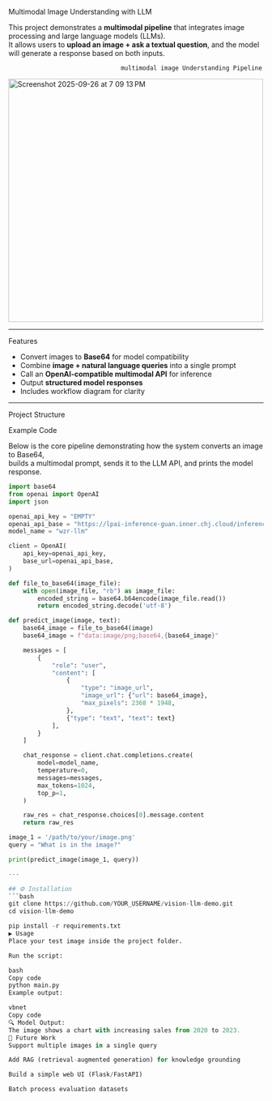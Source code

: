 Multimodal Image Understanding with LLM

This project demonstrates a **multimodal pipeline** that integrates image processing and large language models (LLMs).  
It allows users to **upload an image + ask a textual question**, and the model will generate a response based on both inputs.

                                   multimodal image Understanding Pipeline
<img width="503" height="480" alt="Screenshot 2025-09-26 at 7 09 13 PM" src="https://github.com/user-attachments/assets/b739bc63-3749-41fb-88ef-04c2bdd42031" />

--- 

Features
- Convert images to **Base64** for model compatibility
- Combine **image + natural language queries** into a single prompt
- Call an **OpenAI-compatible multimodal API** for inference
- Output **structured model responses**
- Includes workflow diagram for clarity

---


Project Structure

Example Code

Below is the core pipeline demonstrating how the system converts an image to Base64,  
builds a multimodal prompt, sends it to the LLM API, and prints the model response.

```python
import base64
from openai import OpenAI
import json

openai_api_key = "EMPTY"
openai_api_base = "https://lpai-inference-guan.inner.chj.cloud/inference/ss-sai/wzr-llm-e650-spdqmc/v1"
model_name = "wzr-llm"

client = OpenAI(
    api_key=openai_api_key,
    base_url=openai_api_base,
)

def file_to_base64(image_file):
    with open(image_file, "rb") as image_file:
        encoded_string = base64.b64encode(image_file.read())
        return encoded_string.decode('utf-8')

def predict_image(image, text):
    base64_image = file_to_base64(image)
    base64_image = f"data:image/png;base64,{base64_image}"

    messages = [
        {
            "role": "user",
            "content": [
                {
                    "type": "image_url",
                    "image_url": {"url": base64_image},
                    "max_pixels": 2368 * 1948,
                },
                {"type": "text", "text": text}
            ],
        }
    ]

    chat_response = client.chat.completions.create(
        model=model_name,
        temperature=0,
        messages=messages,
        max_tokens=1024,
        top_p=1,
    )

    raw_res = chat_response.choices[0].message.content
    return raw_res

image_1 = '/path/to/your/image.png'
query = "What is in the image?"

print(predict_image(image_1, query))

---

## ⚙️ Installation
```bash
git clone https://github.com/YOUR_USERNAME/vision-llm-demo.git
cd vision-llm-demo

pip install -r requirements.txt
▶️ Usage
Place your test image inside the project folder.

Run the script:

bash
Copy code
python main.py
Example output:

vbnet
Copy code
🔍 Model Output:
The image shows a chart with increasing sales from 2020 to 2023.
📌 Future Work
Support multiple images in a single query

Add RAG (retrieval-augmented generation) for knowledge grounding

Build a simple web UI (Flask/FastAPI)

Batch process evaluation datasets
